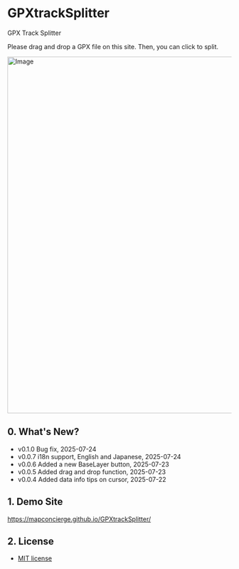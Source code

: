 # GPXtrackSplitter
GPX Track Splitter

Please drag and drop a GPX file on this site.
Then, you can click to split.


<img width="800" alt="Image" src="https://github.com/user-attachments/assets/184dcdf5-c2f6-4298-a2d1-a156a947cec3" />

## 0. What's New?
* v0.1.0 Bug fix, 2025-07-24
* v0.0.7 i18n support, English and Japanese, 2025-07-24
* v0.0.6 Added a new BaseLayer button, 2025-07-23
* v0.0.5 Added drag and drop function, 2025-07-23
* v0.0.4 Added data info tips on cursor, 2025-07-22


## 1. Demo Site
https://mapconcierge.github.io/GPXtrackSplitter/


## 2. License
* [MIT license](https://github.com/mapconcierge/GPXtrackSplitter/blob/main/LICENSE)
